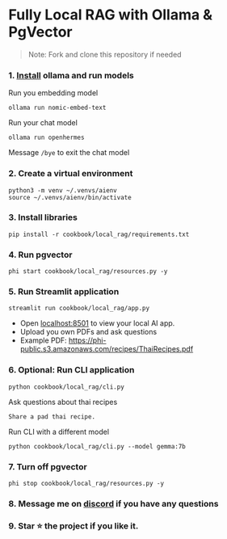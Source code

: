 # Fully Local RAG with Ollama & PgVector

> Note: Fork and clone this repository if needed

### 1. [Install](https://github.com/ollama/ollama?tab=readme-ov-file#macos) ollama and run models

Run you embedding model

```shell
ollama run nomic-embed-text
```

Run your chat model

```shell
ollama run openhermes
```

Message `/bye` to exit the chat model

### 2. Create a virtual environment

```shell
python3 -m venv ~/.venvs/aienv
source ~/.venvs/aienv/bin/activate
```

### 3. Install libraries

```shell
pip install -r cookbook/local_rag/requirements.txt
```

### 4. Run pgvector

```shell
phi start cookbook/local_rag/resources.py -y
```

### 5. Run Streamlit application

```shell
streamlit run cookbook/local_rag/app.py
```

- Open [localhost:8501](http://localhost:8501) to view your local AI app.
- Upload you own PDFs and ask questions
- Example PDF: https://phi-public.s3.amazonaws.com/recipes/ThaiRecipes.pdf

### 6. Optional: Run CLI application

```shell
python cookbook/local_rag/cli.py
```

Ask questions about thai recipes

```text
Share a pad thai recipe.
```

Run CLI with a different model

```shell
python cookbook/local_rag/cli.py --model gemma:7b
```

### 7. Turn off pgvector

```shell
phi stop cookbook/local_rag/resources.py -y
```

### 8. Message me on [discord](https://discord.gg/4MtYHHrgA8) if you have any questions

### 9. Star ⭐️ the project if you like it.
